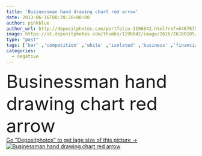 ```yaml
---
title: 'Businessman hand drawing chart red arrow'
date: 2013-06-16T08:39:28+00:00
author: pinkblue
author_url: http://depositphotos.com/portfolio-1196842.html?ref=64678756
image: https://st.depositphotos.com/thumbs/1196842/image/2616/26160105/api_thumb_450.jpg?forcejpeg=true
type: "post"
tags: ['bar' ,'competition' ,'white' ,'isolated' ,'business' ,'financial' ,'market' ,'growth' ,'risk' ,'fall' ,'line' ,'hand' ,'fingers' ,'occupation' ,'Expertise' ,'pointing' ,'businessman' ,'pen' ,'drawing' ,'rectangle' ,'pencil' ,'investment' ,'finance' ,'stock' ,'future' ,'achievement' ,'crisis' ,'turnover' ,'negative' ,'rectangular' ,'bad' ,'crash' ,'map' ,'selling' ,'improvement' ,'disaster' ,'failure' ,'graph' ,'chart' ,'progress' ,'diagram' ,'forecasting' ,'decline' ,'fail' ,'tracing' ,'consultant' ,'shares' ,'decrease' ,'trend' ]
categories: 
  - negative
---
```

<div aling="center">
            <font size="60"> Businessman hand drawing chart red arrow</font>   
</div>
<div>
    <a href='https://depositphotos.com/26160105/stock-photo-businessman-hand-drawing-chart-red.html?ref=64678756' target=_blank > Go "Depositphotos" to get lage size of this picture ->
        <img href='https://depositphotos.com/26160105/stock-photo-businessman-hand-drawing-chart-red.html?ref=64678756' src='https://st.depositphotos.com/1196842/2616/i/950/depositphotos_26160105-stock-photo-businessman-hand-drawing-chart-red.jpg?forcejpeg=true' alt='Businessman hand drawing chart red arrow' >
    </a>
</div>
